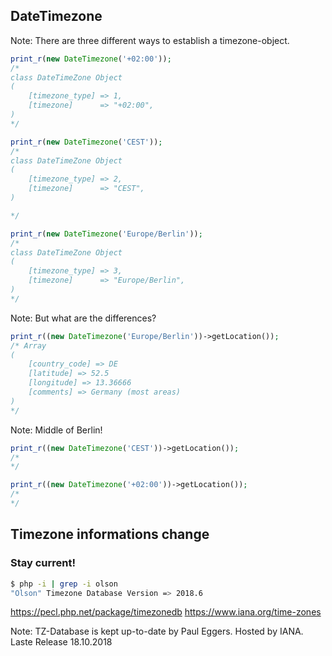 ## DateTimezone

Note: There are three different ways to establish a timezone-object.



```php
print_r(new DateTimezone('+02:00'));
/*
class DateTimeZone Object
(
    [timezone_type] => 1,
    [timezone]      => "+02:00",
)
*/
```



```php
print_r(new DateTimezone('CEST'));
/*
class DateTimeZone Object
(
    [timezone_type] => 2,
    [timezone]      => "CEST",
)

*/
```



```php
print_r(new DateTimezone('Europe/Berlin'));
/*
class DateTimeZone Object
(
    [timezone_type] => 3,
    [timezone]      => "Europe/Berlin",
)
*/
```


Note: But what are the differences?



```php
print_r((new DateTimezone('Europe/Berlin'))->getLocation());
/* Array
(
    [country_code] => DE
    [latitude] => 52.5
    [longitude] => 13.36666
    [comments] => Germany (most areas)
)
*/
```
Note: Middle of Berlin!



```php
print_r((new DateTimezone('CEST'))->getLocation());
/*
*/
```



```php
print_r((new DateTimezone('+02:00'))->getLocation());
/*
*/
```



## Timezone informations change

### Stay current!<!-- .element: class="fragment" -->

```bash
$ php -i | grep -i olson
"Olson" Timezone Database Version => 2018.6
```

https://pecl.php.net/package/timezonedb<!-- .element: class="fragment" -->
https://www.iana.org/time-zones<!-- .element: class="fragment" -->

Note: TZ-Database is kept up-to-date by Paul Eggers. Hosted by IANA. Laste Release 18.10.2018
